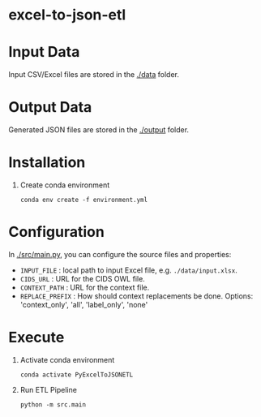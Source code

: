 # excel-to-json-etl

# Input Data
Input CSV/Excel files are stored in the [./data](data) folder.

# Output Data
Generated JSON files are stored in the [./output](output) folder.

# Installation
1. Create conda environment 
    ```shell
    conda env create -f environment.yml
    ```

# Configuration
In [./src/main.py](./src/main.py), you can configure the source files and properties:

- `INPUT_FILE` : local path to input Excel file, e.g. `./data/input.xlsx`.
- `CIDS_URL` : URL for the CIDS OWL file.
- `CONTEXT_PATH` : URL for the context file.
- `REPLACE_PREFIX` : How should context replacements be done. Options: 'context_only', 'all', 'label_only', 'none'

# Execute

1. Activate conda environment
    ```shell
    conda activate PyExcelToJSONETL
    ```

2. Run ETL Pipeline
    ```shell
    python -m src.main
    ```

